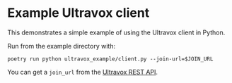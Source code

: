 # Example Ultravox client
This demonstrates a simple example of using the Ultravox client in Python.

Run from the example directory with:

```
poetry run python ultravox_example/client.py --join-url=$JOIN_URL
```

You can get a `join_url` from the [Ultravox REST API](https://fixie-ai.github.io/ultradox/).

